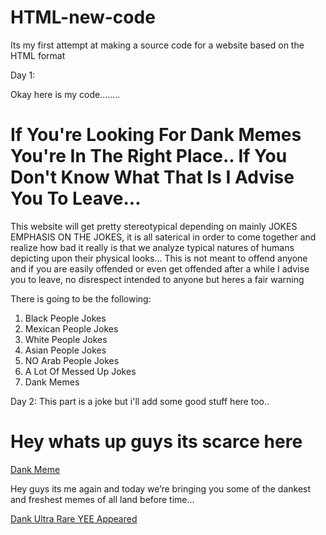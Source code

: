 # HTML-new-code
Its my first attempt at making a source code for a website based on the HTML format

Day 1:

Okay here is my code........

<!DOCTYPE html>
<html>
<head>
<title>Why Are You Here?</title> 
</head>
<body>
<h1>If You're Looking For Dank Memes You're In The Right Place.. If You Don't Know What That Is I Advise You To Leave...</h1>
<p> This website will get pretty stereotypical depending on mainly JOKES EMPHASIS ON THE JOKES, it is all saterical in order to come together and realize how bad it really is that we analyze typical natures of humans depicting upon their physical looks... This is not meant to offend anyone and if you are easily offended or even get offended after a while I advise you to leave, no disrespect intended to anyone but heres a fair warning</p>
<p> There is going to be the following:</p>
<ol>
<li>Black People Jokes</li>
<li>Mexican People Jokes</li>
<li>White People Jokes</li>
<li>Asian People Jokes</li>
<li>NO Arab People Jokes</li>
<li>A Lot Of Messed Up Jokes</li>
<li>Dank Memes</li>
</ol>
</body>
</html>  

Day 2: This part is a joke but i'll add some good stuff here too..

<!DOCTYPE html>
<html>
<head>
<title>Hey whats up guys its scarce here</title>
</head>
<body>
<h1> Hey whats up guys its scarce here</h1>
<a target="_blank" href="https://img.ifcdn.com/images/12292c8861270851c77c13014f431896287c26ded5269e3c752fc22bcfb74445_1.jpg">Dank Meme</a>
<p>Hey guys its me again and today we’re bringing you some of the dankest and freshest memes of all land before time…</p>
<a target="_blank" href="http://ci.memecdn.com/821/6760821.gif">Dank Ultra Rare YEE Appeared</a>
</body>
</html>

